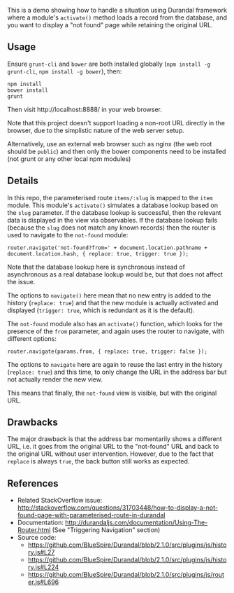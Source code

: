 This is a demo showing how to handle a situation using Durandal framework where a module's `activate()` method loads
a record from the database, and you want to display a "not found" page while retaining the original URL.

## Usage

Ensure `grunt-cli` and `bower` are both installed globally (`npm install -g grunt-cli`, `npm install -g bower`), then:

    npm install
    bower install
    grunt

Then visit http://localhost:8888/ in your web browser.

Note that this project doesn't support loading a non-root URL directly in the browser, due to the simplistic nature of
the web server setup.

Alternatively, use an external web browser such as nginx (the web root should be `public`) and then only the bower
components need to be installed (not grunt or any other local npm modules)

## Details

In this repo, the parameterised route `items/:slug` is mapped to the `item` module.  This module's `activate()`
simulates a database lookup based on the `slug` parameter.  If the database lookup is successful, then the relevant
data is displayed in the view via observables.  If the database lookup fails (because the `slug` does not match any
known records) then the router is used to navigate to the `not-found` module:

    router.navigate('not-found?from=' + document.location.pathname + document.location.hash, { replace: true, trigger: true });

Note that the database lookup here is synchronous instead of asynchronous as a real database lookup would be, but that 
does not affect the issue.

The options to `navigate()` here mean that no new entry is added to the history (`replace: true`) and that the new
module is actually activated and displayed (`trigger: true`, which is redundant as it is the default).

The `not-found` module also has an `activate()` function, which looks for the presence of the `from` parameter, and
again uses the router to navigate, with different options:

    router.navigate(params.from, { replace: true, trigger: false });

The options to `navigate` here are again to reuse the last entry in the history (`replace: true`) and this time, to
only change the URL in the address bar but not actually render the new view.

This means that finally, the `not-found` view is visible, but with the original URL.

## Drawbacks

The major drawback is that the address bar momentarily shows a different URL, i.e. it goes from the original URL to
the "not-found" URL and back to the original URL without user intervention.  However, due to the fact that `replace`
is always `true`, the back button still works as expected.

## References

* Related StackOverflow issue: http://stackoverflow.com/questions/31703448/how-to-display-a-not-found-page-with-parameterised-route-in-durandal
* Documentation: http://durandaljs.com/documentation/Using-The-Router.html (See "Triggering Navigation" section)
* Source code: 
  * https://github.com/BlueSpire/Durandal/blob/2.1.0/src/plugins/js/history.js#L27
  * https://github.com/BlueSpire/Durandal/blob/2.1.0/src/plugins/js/history.js#L224
  * https://github.com/BlueSpire/Durandal/blob/2.1.0/src/plugins/js/router.js#L696

